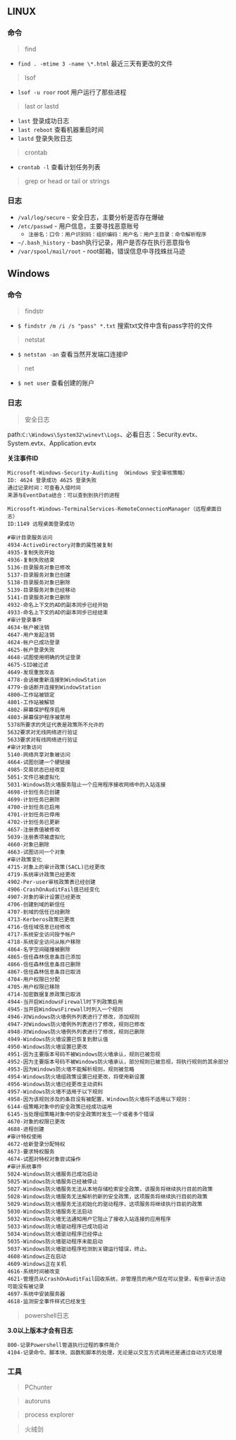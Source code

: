 ## LINUX

### 命令

> find

* `find . -mtime 3 -name \*.html` 最近三天有更改的文件

> lsof

* `lsof -u roor`  root 用户运行了那些进程

> last or lastd

* `last` 登录成功日志
* `last reboot` 查看机器重启时间
* `lastd` 登录失败日志

> crontab

* `crontab -l` 查看计划任务列表

> grep or head or tail or strings

### 日志

* `/val/log/secure` - 安全日志，主要分析是否存在爆破
* `/etc/passwd` - 用户信息，主要寻找恶意账号
    * `注册名：口令：用户识别码：组织编码：用户名：用户主目录：命令解析程序`
* `~/.bash_history` - bash执行记录，用户是否存在执行恶意指令
* `/var/spool/mail/root` - root邮箱，错误信息中寻找蛛丝马迹

## Windows

### 命令

> findstr

* `$ findstr /m /i /s "pass" *.txt` 搜索txt文件中含有pass字符的文件

> netstat

* `$ netstan -an` 查看当然开发端口连接IP

> net

* `$ net user` 查看创建的账户

### 日志

> 安全日志

path:`C:\Windows\System32\winevt\Logs`、必看日志：Security.evtx、System.evtx、Application.evtx

**关注事件ID**

```
Microsoft-Windows-Security-Auditing （Windows 安全审核策略）
ID: 4624 登录成功 4625 登录失败
通过记录时间：可查看入侵时间
来源与EventData结合：可以查到到执行的进程

Microsoft-Windows-TerminalServices-RemoteConnectionManager（远程桌面日志）
ID:1149 远程桌面登录成功 

#审计目录服务访问
4934-ActiveDirectory对象的属性被复制
4935-复制失败开始
4936-复制失败结束
5136-目录服务对象已修改
5137-目录服务对象已创建
5138-目录服务对象已删除
5139-目录服务对象已经移动
5141-目录服务对象已删除
4932-命名上下文的AD的副本同步已经开始
4933-命名上下文的AD的副本同步已经结束
#审计登录事件
4634-帐户被注销
4647-用户发起注销
4624-帐户已成功登录
4625-帐户登录失败
4648-试图使用明确的凭证登录
4675-SID被过滤
4649-发现重放攻击
4778-会话被重新连接到WindowStation
4779-会话断开连接到WindowStation
4800–工作站被锁定
4801-工作站被解锁
4802-屏幕保护程序启用
4803-屏幕保护程序被禁用
5378所要求的凭证代表是政策所不允许的
5632要求对无线网络进行验证
5633要求对有线网络进行验证
#审计对象访问
5140-网络共享对象被访问
4664-试图创建一个硬链接
4985-交易状态已经改变
5051-文件已被虚拟化
5031-Windows防火墙服务阻止一个应用程序接收网络中的入站连接
4698-计划任务已创建
4699-计划任务已删除
4700-计划任务已启用
4701-计划任务已停用
4702-计划任务已更新
4657-注册表值被修改
5039-注册表项被虚拟化
4660-对象已删除
4663-试图访问一个对象
#审计政策变化
4715-对象上的审计政策(SACL)已经更改
4719-系统审计政策已经更改
4902-Per-user审核政策表已经创建
4906-CrashOnAuditFail值已经变化
4907-对象的审计设置已经更改
4706-创建到域的新信任
4707-到域的信任已经删除
4713-Kerberos政策已更改
4716-信任域信息已经修改
4717-系统安全访问授予帐户
4718-系统安全访问从帐户移除
4864-名字空间碰撞被删除
4865-信任森林信息条目已添加
4866-信任森林信息条目已删除
4867-信任森林信息条目已取消
4704-用户权限已分配
4705-用户权限已移除
4714-加密数据复原政策已取消
4944-当开启WindowsFirewall时下列政策启用
4945-当开启WindowsFirewall时列入一个规则
4946-对Windows防火墙例外列表进行了修改，添加规则
4947-对Windows防火墙例外列表进行了修改，规则已修改
4948-对Windows防火墙例外列表进行了修改，规则已删除
4949-Windows防火墙设置已恢复到默认值
4950-Windows防火墙设置已更改
4951-因为主要版本号码不被Windows防火墙承认，规则已被忽视
4952-因为主要版本号码不被Windows防火墙承认，部分规则已被忽视，将执行规则的其余部分
4953-因为Windows防火墙不能解析规则，规则被忽略
4954-Windows防火墙组政策设置已经更改，将使用新设置
4956-Windows防火墙已经更改主动资料
4957-Windows防火墙不适用于以下规则
4958-因为该规则涉及的条目没有被配置，Windows防火墙将不适用以下规则：
6144-组策略对象中的安全政策已经成功运用
6145-当处理组策略对象中的安全政策时发生一个或者多个错误
4670-对象的权限已更改
4688-进程创建
#审计特权使用
4672-给新登录分配特权
4673-要求特权服务
4674-试图对特权对象尝试操作
#审计系统事件
5024-Windows防火墙服务已成功启动
5025-Windows防火墙服务已经被停止
5027-Windows防火墙服务无法从本地存储检索安全政策，该服务将继续执行目前的政策
5028-Windows防火墙服务无法解析的新的安全政策，这项服务将继续执行目前的政策
5029-Windows防火墙服务无法初始化的驱动程序，这项服务将继续执行目前的政策
5030-Windows防火墙服务无法启动
5032-Windows防火墙无法通知用户它阻止了接收入站连接的应用程序
5033-Windows防火墙驱动程序已成功启动
5034-Windows防火墙驱动程序已经停止
5035-Windows防火墙驱动程序未能启动
5037-Windows防火墙驱动程序检测到关键运行错误，终止。
4608-Windows正在启动
4609-Windows正在关机
4616-系统时间被改变
4621-管理员从CrashOnAuditFail回收系统，非管理员的用户现在可以登录，有些审计活动可能没有被记录
4697-系统中安装服务器
4618-监测安全事件样式已经发生
```

> powershell日志

**3.0以上版本才会有日志**

```
800-记录Powershell管道执行过程的事件简介
4104-记录命令、脚本块、函数和脚本的处理，无论是以交互方式调用还是通过自动方式处理
```


### 工具

> PChunter

> autoruns

> process explorer

> 火绒剑